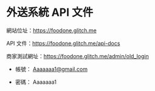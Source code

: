# 外送系統 API 文件

網站位址：<https://foodone.glitch.me>

API 文件：<https://foodone.glitch.me/api-docs>

商家測試網址：<https://foodone.glitch.me/admin/old_login>

- 帳號： Aaaaaaa1@gmail.com

- 密碼： Aaaaaaa1
